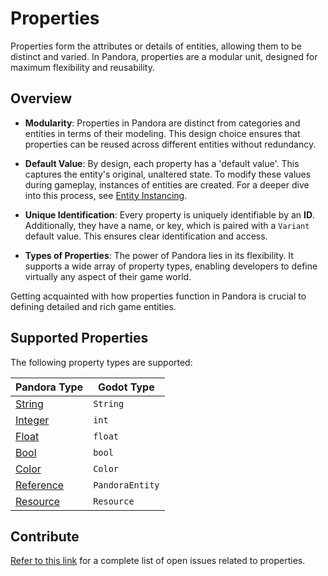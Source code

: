 # Properties

Properties form the attributes or details of entities, allowing them to be distinct and varied. In Pandora, properties are a modular unit, designed for maximum flexibility and reusability.

## Overview

- **Modularity**: Properties in Pandora are distinct from categories and entities in terms of their modeling. This design choice ensures that properties can be reused across different entities without redundancy.

- **Default Value**: By design, each property has a 'default value'. This captures the entity's original, unaltered state. To modify these values during gameplay, instances of entities are created. For a deeper dive into this process, see [Entity Instancing](api/instancing).

- **Unique Identification**: Every property is uniquely identifiable by an **ID**. Additionally, they have a name, or key, which is paired with a `Variant` default value. This ensures clear identification and access.

- **Types of Properties**: The power of Pandora lies in its flexibility. It supports a wide array of property types, enabling developers to define virtually any aspect of their game world.

Getting acquainted with how properties function in Pandora is crucial to defining detailed and rich game entities.

## Supported Properties

The following property types are supported:

|Pandora Type|Godot Type|
|---|---|
|[String](/concepts/properties/string.md)|`String`|
|[Integer](/concepts/properties/integer.md)|`int`|
|[Float](/concepts/properties/float.md)|`float`|
|[Bool](/concepts/properties/bool.md)|`bool`|
|[Color](/concepts/properties/color.md)|`Color`|
|[Reference](/concepts/properties/reference.md)|`PandoraEntity`|
|[Resource](/concepts/properties/resource.md)|`Resource`|

## Contribute

[Refer to this link](https://github.com/bitbrain/pandora/issues?q=is%3Aissue+label%3A%22%F0%9F%94%8C+property%22+is%3Aopen) for a complete list of open issues related to properties.